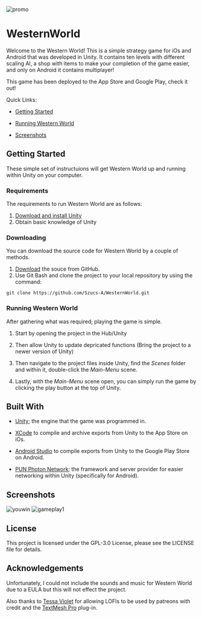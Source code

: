 ![promo](https://user-images.githubusercontent.com/35391412/49332242-a3a1bf80-f577-11e8-8f9d-bea074eaa7dc.png)
# WesternWorld
Welcome to the Western World! This is a simple strategy game for iOs and Android that was developed in Unity. It contains ten levels with different scaling AI, a shop with items to make your completion of the game easier, and only on Android it contains multiplayer!

This game has been deployed to the App Store and Google Play, check it out!

Quick Links:
- [Getting Started](#Getting-Started)

- [Running Western World](#Running-Western-World)
 
- [Screenshots](#Screenshots)

## Getting Started
These simple set of instructuions will get Western World up and running within Unity on your computer.

### Requirements
The requirements to run Western World are as follows:
  1. [Download and install Unity](https://unity3d.com/)
  2. Obtain basic knowledge of Unity
  
### Downloading
You can download the source code for Western World by a couple of methods.
  1. [Download](https://github.com/Szucs-A/WesternWorld/archive/master.zip) the souce from GitHub.  
  2. Use Git Bash and clone the project to your local repository by using the command:
  ```
  git clone https://github.com/Szucs-A/WesternWorld.git
  ```

### Running Western World
After gathering what was required; playing the game is simple. 
  1. Start by opening the project in the Hub/Unity
  
  2. Then allow Unity to update depricated functions (Bring the project to a newer version of Unity)
  
  3. Then navigate to the project files inside Unity, find the *Scenes* folder and within it, double-click the *Main-Menu* scene.
  
  4. Lastly, with the *Main-Menu* scene open, you can simply run the game by clicking the play button at the top of Unity.

## Built With
- [Unity](https://unity3d.com/); the engine that the game was programmed in.

- [XCode](https://developer.apple.com/xcode/) to compile and archive exports from Unity to the App Store on iOs.

- [Android Studio](https://developer.android.com/studio/) to compile exports from Unity to the Google Play Store on Android.

- [PUN Photon Network](https://www.photonengine.com/en/pun); the framework and server provider for easier networking within Unity (specifically for Android).

## Screenshots
![youwin](https://user-images.githubusercontent.com/35391412/49332261-19a62680-f578-11e8-856a-32fbdcc368b4.png)
![gameplay1](https://user-images.githubusercontent.com/35391412/49332262-19a62680-f578-11e8-8575-5f7dfaaaca67.png)

## License
This project is licensed under the GPL-3.0 License, please see the LICENSE file for details.

## Acknowledgements
Unfortunately, I could not include the sounds and music for Western World due to a EULA but this will not effect the project.

Also thanks to [Tessa Violet](https://www.patreon.com/TessaViolet) for allowing LOFIs to be used by patreons with credit and the [TextMesh Pro](https://assetstore.unity.com/packages/essentials/beta-projects/textmesh-pro-84126) plug-in.
